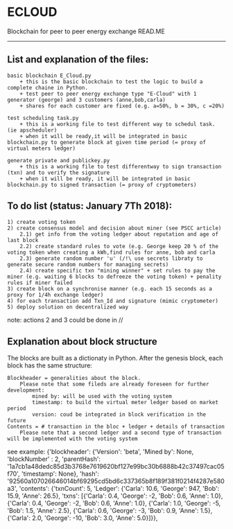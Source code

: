 # ECLOUD
Blockchain for peer to peer energy exchange
READ.ME
*******
List and explanation of the files:
----------------------------------
	basic blockchain E_Cloud.py
 		+ this is the basic blockchain to test the logic to build a complete chaine in Python.
		+ test peer to peer energy exchange type "E-Cloud" with 1 generator (george) and 3 customers (anne,bob,carla)
		+ shares for each customer are fixed (e.g. a=50%, b = 30%, c =20%)

	test scheduling task.py
		+ this is a working file to test different way to schedul task. (ie apscheduler)
		+ when it will be ready,it will be integrated in basic blockchain.py to generate block at given time period (= proxy of virtual meters ledger)

	generate private and publickey.py
		+ this is a working file to test differentway to sign transaction (txn) and to verify the signature
		+ when it will be ready, it will be integrated in basic blockchain.py to signed transaction (= proxy of cryptometers)

To do list (status: January 7Th 2018):
------------------------------
	1) create voting token
	2) create consensus model and decision about miner (see PSCC article)
		2.1) get info from the voting ledger about reputation and age of last block
		2.2) create standard rules to vote (e.g. George keep 20 % of the voting token when creating a kWh,find rules for anne, bob and carla
		2.3) generate random number 'u' (/!\ use secrets libraty to generate secure random numbers for managing secrets)
		2.4) create specific txn "mining winner" + set rules to pay the miner (e.g. waiting 6 blocks to defreeze the voting token) + penality rules if miner failed
	3) create block on a synchronise manner (e.g. each 15 seconds as a proxy for 1/4h exchange ledger)
	4) for each transaction add Txn_Id and signature (mimic cryptometer)
	5) deploy solution on decentralized way
	
note: actions 2 and 3 could be done in //


Explanation about block structure
---------------------------------

The blocks are built as a dictionaty in Python.
After the genesis block, each block has the same structure: 

	Blockheader = generalities about the block. 
		Please note that some fileds are already foreseen for further development:
			mined by: will be used with the voting system
			timestamp: to build the virtual meter ledger based on market period
			version: coud be integrated in block verification in the future
	Contents = # transaction in the bloc + ledger + details of transaction
		Please note that a second ledger and a second type of transaction will be implemented with the voting system

see example:
{'blockheader': 
	{'Version': 'beta',
 	'Mined by': None, 
	'blockNumber' : 2, 
	'parentHash': '1a7cb1a48dedc85d3b3768e7619620bf127e99bc30b6888b42c37497cac05f70', 
	'timestamp': None},
 	'hash': '92560a107026646014bf69295cd5bd6c337365b8f189f381f0214f4287e580a3', 
'contents': 
	{'txnCount': 5,
	'Ledger': {'Carla': 10.6, 'George': 947, 'Bob': 15.9, 'Anne': 26.5}, 
	'txns': 
		[{'Carla': 0.4, 'George': -2, 'Bob': 0.6, 'Anne': 1.0}, 
		{'Carla': 0.4, 'George': -2, 'Bob': 0.6, 'Anne': 1.0},
		{'Carla': 1.0, 'George': -5, 'Bob': 1.5, 'Anne': 2.5}, 
		{'Carla': 0.6, 'George': -3, 'Bob': 0.9, 'Anne': 1.5}, 
		{'Carla': 2.0, 'George': -10, 'Bob': 3.0, 'Anne': 5.0}]}},
